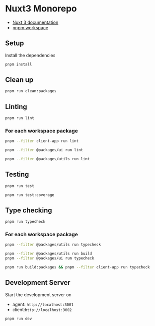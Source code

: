 # Nuxt3 Monorepo

- [Nuxt 3 documentation](https://nuxt.com/docs/getting-started/introduction)
- [pnpm workspace](https://pnpm.io/workspaces)

## Setup

Install the dependencies

```bash
pnpm install
```

## Clean up

```bash
pnpm run clean:packages
```

## Linting

```bash
pnpm run lint
```

### For each workspace package

```bash
pnpm --filter client-app run lint
```

```bash
pnpm --filter @packages/ui run lint
```

```bash
pnpm --filter @packages/utils run lint
```

## Testing

```bash
pnpm run test
```

```bash
pnpm run test:coverage
```

## Type checking

```bash
pnpm run typecheck
```

### For each workspace package

```bash
pnpm --filter @packages/utils run typecheck
```

```bash
pnpm --filter @packages/utils run build
pnpm --filter @packages/ui run typecheck
```

```bash
pnpm run build:packages && pnpm --filter client-app run typecheck
```

## Development Server

Start the development server on 
- agent: `http://localhost:3001`
- client:`http://localhost:3002`


```bash
pnpm run dev
```
